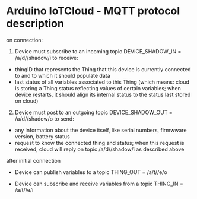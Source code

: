 Arduino IoTCloud - MQTT protocol description
=======

on connection:

1. Device must subscribe to an incoming topic DEVICE_SHADOW_IN = /a/d/<deviceid>/shadow/i to receive:
  - thingID that represents the Thing that this device is currently connected to and to which it should populate data
  - last status of all variables associated to this Thing
(which means: cloud is storing a Thing status reflecting values of certain variables; when device restarts,
it should align its internal status to the status last stored on cloud)

2. Device must post to an outgoing topic DEVICE_SHADOW_OUT = /a/d/<deviceid>/shadow/o to send:
  - any information about the device itself, like serial numbers, firmwware version, battery status
  - request to know the connected thing and status; when this request is received, cloud will reply on topic /a/d/<deviceid>/shadow/i as described above


after initial connection

* Device can publish variables to a topic THING_OUT = /a/t/<thingid>/e/o
    
* Device can subscribe and receive variables from a topic THING_IN = /a/t/<thingid>/e/i
